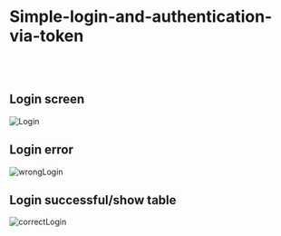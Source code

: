 # Simple-login-and-authentication-via-token
 <br />
 <br />

## Login screen

![Login](https://user-images.githubusercontent.com/82768146/121071198-efc8bd00-c7cf-11eb-942e-a6f1aee4aa51.JPG)

## Login error

![wrongLogin](https://user-images.githubusercontent.com/82768146/121071157-e4759180-c7cf-11eb-8a22-fa7f33a82c0a.JPG)

## Login successful/show table

![correctLogin](https://user-images.githubusercontent.com/82768146/121071242-fb1be880-c7cf-11eb-95ec-d61aaa3c3819.JPG)
